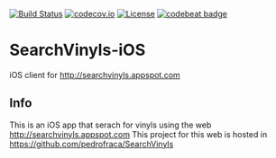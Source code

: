 
[![Build Status](https://travis-ci.org/madcato/SearchVinyls-iOS.svg?branch=master)](https://travis-ci.org/madcato/SearchVinyls-iOS)
[![codecov.io](https://codecov.io/github/madcato/SearchVinyls-iOS/coverage.svg?branch=master)](https://codecov.io/github/madcato/SearchVinyls-iOS?branch=master)
[![License](https://img.shields.io/dub/l/vibe-d.svg)](https://github.com/madcato/SearchVinyls-iOS/blob/master/MIT-LICENSE.txt)
[![codebeat badge](https://codebeat.co/badges/0841ed1c-8765-4b36-9e3d-fd4eaeae2173)](https://codebeat.co/projects/github-com-madcato-searchvinyls-ios)

# SearchVinyls-iOS


iOS client for http://searchvinyls.appspot.com


## Info

This is an iOS app that serach for vinyls using the web http://searchvinyls.appspot.com
This project for this web is hosted in https://github.com/pedrofraca/SearchVinyls
